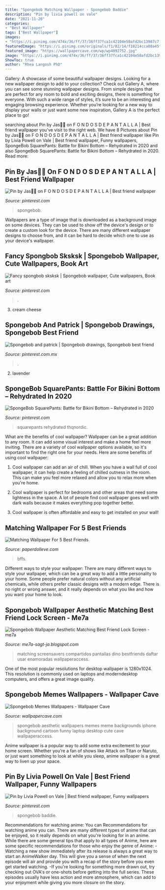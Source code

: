 ```yaml
---
title: "Spongebob Matching Wallpaper - Spongebob Baddie"
description: "Pin by livia powell on vale"
date: "2021-11-20"
categories:
- "Best Wallpaper"
tags: ["Best Wallpaper"]
images:
- "https://i.pinimg.com/474x/36/ff/37/36ff37fca1c42104e50afd2bc13987c7.jpg"
featuredImage: "https://i.pinimg.com/originals/f1/82/14/f18214cca08a45f1f9a4ba719dd13ae6.jpg"
featured_image: "https://wallpapercave.com/wp/wp4092752.jpg"
image: "https://i.pinimg.com/474x/36/ff/37/36ff37fca1c42104e50afd2bc13987c7.jpg"
ShowToc: true
author: "Rhea Langosh PhD"
---
```



Gallery: A showcase of some beautiful wallpaper designs.
Looking for a new wallpaper design to add to your collection? Check out Gallery A, where you can see some stunning wallpaper designs. From simple designs that are perfect for any room to bold and exciting designs, there is something for everyone. With such a wide range of styles, it’s sure to be an interesting and engaging browsing experience. Whether you’re looking for a new way to display your walls or just want some new inspiration, Gallery A is the perfect place to go!
		
		
		
		
		
		
		
	

		
searching about Pin by Jas🌻🤍 on F O N D O S D E P A N T A L L A | Best friend wallpaper you've visit to the right web. We have 8 Pictures about Pin by Jas🌻🤍 on F O N D O S D E P A N T A L L A | Best friend wallpaper like Pin by Livia Powell on Vale | Best friend wallpaper, Funny wallpapers, SpongeBob SquarePants: Battle for Bikini Bottom – Rehydrated in 2020 and also SpongeBob SquarePants: Battle for Bikini Bottom – Rehydrated in 2020. Read more:
		
    
## Pin By Jas🌻🤍 On F O N D O S D E P A N T A L L A | Best Friend Wallpaper

<img loading=lazy src="https://i.pinimg.com/originals/74/f9/b3/74f9b3b0e24d8ab3b4dae16d0fca982d.jpg" onerror="this.onerror=null;this.src='https://tse3.mm.bing.net/th?id=OIP.k8YjFO1Mp7VkxfRk_IoiwgHaMH&amp;pid=15.1';" alt="Pin by Jas🌻🤍 on F O N D O S D E P A N T A L L A | Best friend wallpaper">

_Source: pinterest.com_

>spongebob. 

	

Wallpapers are a type of image that is downloaded as a background image on some devices. They can be used to show off the device's design or to create a custom look for the device. There are many different wallpaper designs to choose from, and it can be hard to decide which one to use as your device's wallpaper.

    
## Fancy Spongbob Sksksk | Spongebob Wallpaper, Cute Wallpapers, Book Art

<img loading=lazy src="https://i.pinimg.com/736x/90/15/e5/9015e582c4eb94af535fc25d57c86bb0.jpg" onerror="this.onerror=null;this.src='https://tse1.mm.bing.net/th?id=OIP.gMqdOCoYEj8yz6_DJ-feiQHaLH&amp;pid=15.1';" alt="Fancy spongbob sksksk | Spongebob wallpaper, Cute wallpapers, Book art">

_Source: pinterest.com_

>. 

	

3. cream cheese 

    
## Spongebob And Patrick | Spongebob Drawings, Spongebob Best Friend

<img loading=lazy src="https://i.pinimg.com/736x/49/cf/e9/49cfe987a3da89f212eacdfcab11aeb4.jpg" onerror="this.onerror=null;this.src='https://tse3.mm.bing.net/th?id=OIP.SYB_OpFLrJXDvVsDvO0_KgHaHa&amp;pid=15.1';" alt="Spongebob and patrick | Spongebob drawings, Spongebob best friend">

_Source: pinterest.com.mx_

>. 

	

2. lavender 

    
## SpongeBob SquarePants: Battle For Bikini Bottom – Rehydrated In 2020

<img loading=lazy src="https://i.pinimg.com/originals/f1/82/14/f18214cca08a45f1f9a4ba719dd13ae6.jpg" onerror="this.onerror=null;this.src='https://tse3.mm.bing.net/th?id=OIP.FVVITE6EgZgQSF_60s6SagHaEK&amp;pid=15.1';" alt="SpongeBob SquarePants: Battle for Bikini Bottom – Rehydrated in 2020">

_Source: pinterest.com_

>squarepants rehydrated thqnordic. 

	

What are the benefits of cool wallpaper?
Wallpaper can be a great addition to any room. It can add some visual interest and make a home feel more inviting. There are a variety of cool wallpaper options available, so it's important to find the right one for your needs. Here are some benefits of using cool wallpaper: 
1. Cool wallpaper can add an air of chill. When you have a wall full of cool wallpaper, it can help create a feeling of chilled outness in the room. This can make you feel more relaxed and allow you to relax more when you're home. 

2. Cool wallpaper is perfect for bedrooms and other areas that need some lightness in the space. A lot of people find cool wallpaper goes well with dark walls because it makes everything pop together better. 

3. Cool wallpaper is often affordable and easy to get installed on your wall!

    
## Matching Wallpaper For 5 Best Friends

<img loading=lazy src="https://i.pinimg.com/736x/cf/77/ed/cf77edb97b5f8e89e2cbcb1138965f5c.jpg" onerror="this.onerror=null;this.src='https://tse4.mm.bing.net/th?id=OIP.lKPlLBjIa2KhhDL7-oxtFwHaNW&amp;pid=15.1';" alt="Matching Wallpaper For 5 Best Friends">

_Source: paperdolleve.com_

>bffs. 

	

Different ways to style your wallpaper:
There are many different ways to style your wallpaper, which can be a great way to add a little personality to your home. Some people prefer natural colors without any artificial chemicals, while others prefer classic designs with a modern edge. There is no right or wrong answer, and it really depends on what you like and how you want your home to look.

    
## Spongebob Wallpaper Aesthetic Matching Best Friend Lock Screen - Me7a

<img loading=lazy src="https://i.pinimg.com/474x/36/ff/37/36ff37fca1c42104e50afd2bc13987c7.jpg" onerror="this.onerror=null;this.src='https://tse4.mm.bing.net/th?id=OIP.GadgPr_WCgnfrF49zPjS5QAAAA&amp;pid=15.1';" alt="Spongebob Wallpaper Aesthetic Matching Best Friend Lock Screen - me7a">

_Source: me7a-sagt-ja.blogspot.com_

>matching screensavers compartidos pantallas dino bestfriends daftar usar enamoradas wallpaperaccess. 

	

One of the most popular resolutions for desktop wallpaper is 1280x1024. This resolution is commonly used on laptops and moderndesktop computers, and offers a great image quality.

    
## Spongebob Memes Wallpapers - Wallpaper Cave

<img loading=lazy src="https://wallpapercave.com/wp/wp4092752.jpg" onerror="this.onerror=null;this.src='https://tse3.mm.bing.net/th?id=OIP.2fDEjksRVXKk6z_8zRYmuAHaNL&amp;pid=15.1';" alt="Spongebob Memes Wallpapers - Wallpaper Cave">

_Source: wallpapercave.com_

>spongebob aesthetic wallpapers memes meme backgrounds iphone background cartoon funny laptop desktop cute cave wallpaperaccess. 

	

Anime wallpaper is a popular way to add some extra excitement to your home screen. Whether you’re a fan of shows like Attack on Titan or Naruto, or just want something to look at while you sleep, anime wallpaper is a great way to liven up your space.

    
## Pin By Livia Powell On Vale | Best Friend Wallpaper, Funny Wallpapers

<img loading=lazy src="https://i.pinimg.com/originals/14/9f/97/149f978eebb23f56347558636944b64b.jpg" onerror="this.onerror=null;this.src='https://tse3.mm.bing.net/th?id=OIP.q4sviAKu4RActmRzouwboQHaMS&amp;pid=15.1';" alt="Pin by Livia Powell on Vale | Best friend wallpaper, Funny wallpapers">

_Source: pinterest.com_

>spongebob baddie. 

	

Recommendations for watching anime: You can
Recommendations for watching anime you can. There are many different types of anime that can be enjoyed, so it really depends on what you're looking for in an anime. While there are some general tips that apply to all types of Anime, here are some specific recommendations for those who enjoy the genre of Anime: 
-Watching a new show immediately after its release is always a great way to start an AnimeWalker day. This will give you a sense of when the next episode will air and provide you with a recap of the story before you even get started watching. 
-If you're looking for something more drawn out, try checking out OVA's or one-shots before getting into the full series. These episodes usually have less action and more atmosphere, which can add to your enjoyment while giving you more closure on the story.

